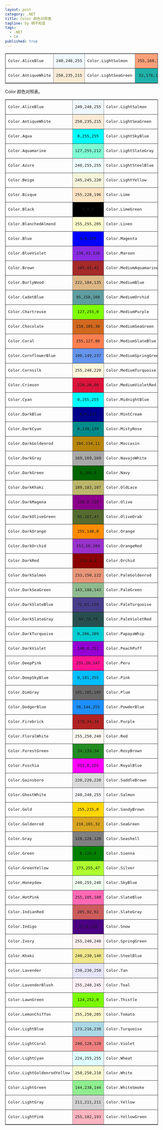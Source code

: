 ```yaml
---
layout: post
category: .NET
title: Color 颜色对照表
tagline: by 明不知昔
tags: 
  - .NET
  - C#
published: true
---
```


<table border="1" cellspacing="0">
<tbody>
<tr>
<td align="left" valign="middle" >
<pre>Color.<a name="A"></a>AliceBlue</pre>
</td>
<td align="center" valign="middle" bgcolor="#F0F8FF" >
<pre>240,248,255</pre>
</td>
<td align="left" valign="middle" >
<pre>Color.LightSalmon</pre>
</td>
<td align="center" valign="middle" bgcolor="#FFA07A" >
<pre>255,160,122</pre>
</td>
</tr>
<tr>
<td align="left" valign="middle" >
<pre>Color.AntiqueWhite</pre>
</td>
<td align="center" valign="middle" bgcolor="#FAEBD7" >
<pre>250,235,215</pre>
</td>
<td align="left" valign="middle" >
<pre>Color.LightSeaGreen</pre>
</td>
<td align="center" valign="middle" bgcolor="#20B2AA" >
<pre>32,178,170</pre>
</td>
</tr>
<tbody>
</table>
Color 颜色对照表。

<!--more-->

<table border="1" cellspacing="0">
<tbody>
<tr>
<td align="left" valign="middle" >
<pre>Color.<a name="A"></a>AliceBlue</pre>
</td>
<td align="center" valign="middle" bgcolor="#F0F8FF" >
<pre>240,248,255</pre>
</td>
<td align="left" valign="middle" >
<pre>Color.LightSalmon</pre>
</td>
<td align="center" valign="middle" bgcolor="#FFA07A" >
<pre>255,160,122</pre>
</td>
</tr>
<tr>
<td align="left" valign="middle" >
<pre>Color.AntiqueWhite</pre>
</td>
<td align="center" valign="middle" bgcolor="#FAEBD7" >
<pre>250,235,215</pre>
</td>
<td align="left" valign="middle" >
<pre>Color.LightSeaGreen</pre>
</td>
<td align="center" valign="middle" bgcolor="#20B2AA" >
<pre>32,178,170</pre>
</td>
</tr>
<tr>
<td align="left" valign="middle" >
<pre>Color.Aqua</pre>
</td>
<td align="center" valign="middle" bgcolor="#00FFFF" >
<pre>0,255,255</pre>
</td>
<td align="left" valign="middle" >
<pre>Color.LightSkyBlue</pre>
</td>
<td align="center" valign="middle" bgcolor="#87CEFA" >
<pre>135,206,250</pre>
</td>
</tr>
<tr>
<td align="left" valign="middle" >
<pre>Color.Aquamarine</pre>
</td>
<td align="center" valign="middle" bgcolor="#7FFFD4" >
<pre>127,255,212</pre>
</td>
<td align="left" valign="middle" >
<pre>Color.LightSlateGray</pre>
</td>
<td align="center" valign="middle" bgcolor="#778899" >
<pre>119,136,153</pre>
</td>
</tr>
<tr>
<td align="left" valign="middle" >
<pre>Color.Azure</pre>
</td>
<td align="center" valign="middle" bgcolor="#F0FFFF" >
<pre>240,255,255</pre>
</td>
<td align="left" valign="middle" >
<pre>Color.LightSteelBlue</pre>
</td>
<td align="center" valign="middle" bgcolor="#B0C4DE" >
<pre>176,196,222</pre>
</td>
</tr>
<tr>
<td align="left" valign="middle" >
<pre>Color.<a name="B"></a>Beige</pre>
</td>
<td align="center" valign="middle" bgcolor="#F5F5DC" >
<pre>245,245,220</pre>
</td>
<td align="left" valign="middle" >
<pre>Color.LightYellow</pre>
</td>
<td align="center" valign="middle" bgcolor="#FFFFE0" >
<pre>255,255,224</pre>
</td>
</tr>
<tr>
<td align="left" valign="middle" >
<pre>Color.Bisque</pre>
</td>
<td align="center" valign="middle" bgcolor="#FFE4C4" >
<pre>255,228,196</pre>
</td>
<td align="left" valign="middle" >
<pre>Color.Lime</pre>
</td>
<td align="center" valign="middle" bgcolor="#00FF00" >
<pre>0,255,0</pre>
</td>
</tr>
<tr>
<td align="left" valign="middle" >
<pre>Color.Black</pre>
</td>
<td align="center" valign="middle" bgcolor="#000000" >
<pre>0,0,0</pre>
</td>
<td align="left" valign="middle" >
<pre>Color.LimeGreen</pre>
</td>
<td align="center" valign="middle" bgcolor="#32CD32" >
<pre>50,205,50</pre>
</td>
</tr>
<tr>
<td align="left" valign="middle" >
<pre>Color.BlanchedAlmond</pre>
</td>
<td align="center" valign="middle" bgcolor="#FFFFCD" >
<pre>255,255,205</pre>
</td>
<td align="left" valign="middle" >
<pre>Color.Linen</pre>
</td>
<td align="center" valign="middle" bgcolor="#FAF0E6" >
<pre>250,240,230</pre>
</td>
</tr>
<tr>
<td align="left" valign="middle" >
<pre>Color.Blue</pre>
</td>
<td align="center" valign="middle" bgcolor="#0000FF" >
<pre>0,0,255</pre>
</td>
<td align="left" valign="middle" >
<pre>Color.<a name="M"></a>Magenta</pre>
</td>
<td align="center" valign="middle" bgcolor="#FF00FF" >
<pre>255,0,255</pre>
</td>
</tr>
<tr>
<td align="left" valign="middle" >
<pre>Color.BlueViolet</pre>
</td>
<td align="center" valign="middle" bgcolor="#8A2BE2" >
<pre>138,43,226</pre>
</td>
<td align="left" valign="middle" >
<pre>Color.Maroon</pre>
</td>
<td align="center" valign="middle" bgcolor="#800000" >
<pre>128,0,0</pre>
</td>
</tr>
<tr>
<td align="left" valign="middle" >
<pre>Color.Brown</pre>
</td>
<td align="center" valign="middle" bgcolor="#A52A2A" >
<pre>165,42,42</pre>
</td>
<td align="left" valign="middle" >
<pre>Color.MediumAquamarine</pre>
</td>
<td align="center" valign="middle" bgcolor="#66CDAA" >
<pre>102,205,170</pre>
</td>
</tr>
<tr>
<td align="left" valign="middle" >
<pre>Color.BurlyWood</pre>
</td>
<td align="center" valign="middle" bgcolor="#DEB887" >
<pre>222,184,135</pre>
</td>
<td align="left" valign="middle" >
<pre>Color.MediumBlue</pre>
</td>
<td align="center" valign="middle" bgcolor="#0000CD" >
<pre>0,0,205</pre>
</td>
</tr>
<tr>
<td align="left" valign="middle" >
<pre>Color.<a name="C"></a>CadetBlue</pre>
</td>
<td align="center" valign="middle" bgcolor="#5F9EA0" >
<pre>95,158,160</pre>
</td>
<td align="left" valign="middle" >
<pre>Color.MediumOrchid</pre>
</td>
<td align="center" valign="middle" bgcolor="#BA55D3" >
<pre>186,85,211</pre>
</td>
</tr>
<tr>
<td align="left" valign="middle" >
<pre>Color.Chartreuse</pre>
</td>
<td align="center" valign="middle" bgcolor="#7FFF00" >
<pre>127,255,0</pre>
</td>
<td align="left" valign="middle" >
<pre>Color.MediumPurple</pre>
</td>
<td align="center" valign="middle" bgcolor="#9370DB" >
<pre>147,112,219</pre>
</td>
</tr>
<tr>
<td align="left" valign="middle" >
<pre>Color.Chocolate</pre>
</td>
<td align="center" valign="middle" bgcolor="#D2691E" >
<pre>210,105,30</pre>
</td>
<td align="left" valign="middle" >
<pre>Color.MediumSeaGreen</pre>
</td>
<td align="center" valign="middle" bgcolor="#3CB371" >
<pre>60,179,113</pre>
</td>
</tr>
<tr>
<td align="left" valign="middle" >
<pre>Color.Coral</pre>
</td>
<td align="center" valign="middle" bgcolor="#FF7F50" >
<pre>255,127,80</pre>
</td>
<td align="left" valign="middle" >
<pre>Color.MediumSlateBlue</pre>
</td>
<td align="center" valign="middle" bgcolor="#7B68EE" >
<pre>123,104,238</pre>
</td>
</tr>
<tr>
<td align="left" valign="middle" >
<pre>Color.CornflowerBlue</pre>
</td>
<td align="center" valign="middle" bgcolor="#6495ED" >
<pre>100,149,237</pre>
</td>
<td align="left" valign="middle" >
<pre>Color.MediumSpringGreen</pre>
</td>
<td align="center" valign="middle" bgcolor="#00FA9A" >
<pre>0,250,154</pre>
</td>
</tr>
<tr>
<td align="left" valign="middle" >
<pre>Color.Cornsilk</pre>
</td>
<td align="center" valign="middle" bgcolor="#FFF8DC" >
<pre>255,248,220</pre>
</td>
<td align="left" valign="middle" >
<pre>Color.MediumTurquoise</pre>
</td>
<td align="center" valign="middle" bgcolor="#48D1CC" >
<pre>72,209,204</pre>
</td>
</tr>
<tr>
<td align="left" valign="middle" >
<pre>Color.Crimson</pre>
</td>
<td align="center" valign="middle" bgcolor="#DC143C" >
<pre>220,20,60</pre>
</td>
<td align="left" valign="middle" >
<pre>Color.MediumVioletRed</pre>
</td>
<td align="center" valign="middle" bgcolor="#C71570" >
<pre>199,21,112</pre>
</td>
</tr>
<tr>
<td align="left" valign="middle" >
<pre>Color.Cyan</pre>
</td>
<td align="center" valign="middle" bgcolor="#00FFFF" >
<pre>0,255,255</pre>
</td>
<td align="left" valign="middle" >
<pre>Color.MidnightBlue</pre>
</td>
<td align="center" valign="middle" bgcolor="#191970" >
<pre>25,25,112</pre>
</td>
</tr>
<tr>
<td align="left" valign="middle" >
<pre>Color.<a name="D"></a>DarkBlue</pre>
</td>
<td align="center" valign="middle" bgcolor="#00008B" >
<pre>0,0,139</pre>
</td>
<td align="left" valign="middle" >
<pre>Color.MintCream</pre>
</td>
<td align="center" valign="middle" bgcolor="#F5FFFA" >
<pre>245,255,250</pre>
</td>
</tr>
<tr>
<td align="left" valign="middle" >
<pre>Color.DarkCyan</pre>
</td>
<td align="center" valign="middle" bgcolor="#008B8B" >
<pre>0,139,139</pre>
</td>
<td align="left" valign="middle" >
<pre>Color.MistyRose</pre>
</td>
<td align="center" valign="middle" bgcolor="#FFE4E1" >
<pre>255,228,225</pre>
</td>
</tr>
<tr>
<td align="left" valign="middle" >
<pre>Color.DarkGoldenrod</pre>
</td>
<td align="center" valign="middle" bgcolor="#B8860B" >
<pre>184,134,11</pre>
</td>
<td align="left" valign="middle" >
<pre>Color.Moccasin</pre>
</td>
<td align="center" valign="middle" bgcolor="#FFE4B5" >
<pre>255,228,181</pre>
</td>
</tr>
<tr>
<td align="left" valign="middle" >
<pre>Color.DarkGray</pre>
</td>
<td align="center" valign="middle" bgcolor="#A9A9A9" >
<pre>169,169,169</pre>
</td>
<td align="left" valign="middle" >
<pre>Color.<a name="N"></a>NavajoWhite</pre>
</td>
<td align="center" valign="middle" bgcolor="#FFDEAD" >
<pre>255,222,173</pre>
</td>
</tr>
<tr>
<td align="left" valign="middle" >
<pre>Color.DarkGreen</pre>
</td>
<td align="center" valign="middle" bgcolor="#006400" >
<pre>0,100,0</pre>
</td>
<td align="left" valign="middle" >
<pre>Color.Navy</pre>
</td>
<td align="center" valign="middle" bgcolor="#000080" >
<pre>0,0,128</pre>
</td>
</tr>
<tr>
<td align="left" valign="middle" >
<pre>Color.DarkKhaki</pre>
</td>
<td align="center" valign="middle" bgcolor="#BDB76B" >
<pre>189,183,107</pre>
</td>
<td align="left" valign="middle" >
<pre>Color.<a name="O"></a>OldLace</pre>
</td>
<td align="center" valign="middle" bgcolor="#FDF5E6" >
<pre>253,245,230</pre>
</td>
</tr>
<tr>
<td align="left" valign="middle" >
<pre>Color.DarkMagena</pre>
</td>
<td align="center" valign="middle" bgcolor="#8B008B" >
<pre>139,0,139</pre>
</td>
<td align="left" valign="middle" >
<pre>Color.Olive</pre>
</td>
<td align="center" valign="middle" bgcolor="#808000" >
<pre>128,128,0</pre>
</td>
</tr>
<tr>
<td align="left" valign="middle" >
<pre>Color.DarkOliveGreen</pre>
</td>
<td align="center" valign="middle" bgcolor="#556B2F" >
<pre>85,107,47</pre>
</td>
<td align="left" valign="middle" >
<pre>Color.OliveDrab</pre>
</td>
<td align="center" valign="middle" bgcolor="#6B8E2D" >
<pre>107,142,45</pre>
</td>
</tr>
<tr>
<td align="left" valign="middle" >
<pre>Color.DarkOrange</pre>
</td>
<td align="center" valign="middle" bgcolor="#FF8C00" >
<pre>255,140,0</pre>
</td>
<td align="left" valign="middle" >
<pre>Color.Orange</pre>
</td>
<td align="center" valign="middle" bgcolor="#FFA500" >
<pre>255,165,0</pre>
</td>
</tr>
<tr>
<td align="left" valign="middle" >
<pre>Color.DarkOrchid</pre>
</td>
<td align="center" valign="middle" bgcolor="#9932CC" >
<pre>153,50,204</pre>
</td>
<td align="left" valign="middle" >
<pre>Color.OrangeRed</pre>
</td>
<td align="center" valign="middle" bgcolor="#FF4500" >
<pre>255,69,0</pre>
</td>
</tr>
<tr>
<td align="left" valign="middle" >
<pre>Color.<a name="DarkRed"></a>DarkRed</pre>
</td>
<td align="center" valign="middle" bgcolor="#8B0000" >
<pre>139,0,0</pre>
</td>
<td align="left" valign="middle" >
<pre>Color.Orchid</pre>
</td>
<td align="center" valign="middle" bgcolor="#DA70D6" >
<pre>218,112,214</pre>
</td>
</tr>
<tr>
<td align="left" valign="middle" >
<pre>Color.DarkSalmon</pre>
</td>
<td align="center" valign="middle" bgcolor="#E9967A" >
<pre>233,150,122</pre>
</td>
<td align="left" valign="middle" >
<pre>Color.<a name="P"></a>PaleGoldenrod</pre>
</td>
<td align="center" valign="middle" bgcolor="#EEE8AA" >
<pre>238,232,170</pre>
</td>
</tr>
<tr>
<td align="left" valign="middle" >
<pre>Color.DarkSeaGreen</pre>
</td>
<td align="center" valign="middle" bgcolor="#8FBC8F" >
<pre>143,188,143</pre>
</td>
<td align="left" valign="middle" >
<pre>Color.PaleGreen</pre>
</td>
<td align="center" valign="middle" bgcolor="#98FB98" >
<pre>152,251,152</pre>
</td>
</tr>
<tr>
<td align="left" valign="middle" >
<pre>Color.DarkSlateBlue</pre>
</td>
<td align="center" valign="middle" bgcolor="#483D8B" >
<pre>72,61,139</pre>
</td>
<td align="left" valign="middle" >
<pre>Color.PaleTurquoise</pre>
</td>
<td align="center" valign="middle" bgcolor="#AFEEEE" >
<pre>175,238,238</pre>
</td>
</tr>
<tr>
<td align="left" valign="middle" >
<pre>Color.DarkSlateGray</pre>
</td>
<td align="center" valign="middle" bgcolor="#284F4F" >
<pre>40,79,79</pre>
</td>
<td align="left" valign="middle" >
<pre>Color.PaleVioletRed</pre>
</td>
<td align="center" valign="middle" bgcolor="#DB7093" >
<pre>219,112,147</pre>
</td>
</tr>
<tr>
<td align="left" valign="middle" >
<pre>Color.DarkTurquoise</pre>
</td>
<td align="center" valign="middle" bgcolor="#00CED1" >
<pre>0,206,209</pre>
</td>
<td align="left" valign="middle" >
<pre>Color.PapayaWhip</pre>
</td>
<td align="center" valign="middle" bgcolor="#FFEFD5" >
<pre>255,239,213</pre>
</td>
</tr>
<tr>
<td align="left" valign="middle" >
<pre>Color.DarkViolet</pre>
</td>
<td align="center" valign="middle" bgcolor="#9400D3" >
<pre>148,0,211</pre>
</td>
<td align="left" valign="middle" >
<pre>Color.PeachPuff</pre>
</td>
<td align="center" valign="middle" bgcolor="#FFDA9B" >
<pre>255,218,155</pre>
</td>
</tr>
<tr>
<td align="left" valign="middle" >
<pre>Color.DeepPink</pre>
</td>
<td align="center" valign="middle" bgcolor="#FF1493" >
<pre>255,20,147</pre>
</td>
<td align="left" valign="middle" >
<pre>Color.Peru</pre>
</td>
<td align="center" valign="middle" bgcolor="#CD853F" >
<pre>205,133,63</pre>
</td>
</tr>
<tr>
<td align="left" valign="middle" >
<pre>Color.DeepSkyBlue</pre>
</td>
<td align="center" valign="middle" bgcolor="#00BFFF" >
<pre>0,191,255</pre>
</td>
<td align="left" valign="middle" >
<pre>Color.Pink</pre>
</td>
<td align="center" valign="middle" bgcolor="#FFC0CB" >
<pre>255,192,203</pre>
</td>
</tr>
<tr>
<td align="left" valign="middle">
<pre>Color.DimGray</pre>
</td>
<td align="center" valign="middle" bgcolor="#696969">
<pre>105,105,105</pre>
</td>
<td align="left" valign="middle">
<pre>Color.Plum</pre>
</td>
<td align="center" valign="middle" bgcolor="#DDA0DD">
<pre>221,160,221</pre>
</td>
</tr>
<tr>
<td align="left" valign="middle" >
<pre>Color.DodgerBlue</pre>
</td>
<td align="center" valign="middle" bgcolor="#1E90FF" >
<pre>30,144,255</pre>
</td>
<td align="left" valign="middle" >
<pre>Color.PowderBlue</pre>
</td>
<td align="center" valign="middle" bgcolor="#B0E0E6" >
<pre>176,224,230</pre>
</td>
</tr>
<tr>
<td align="left" valign="middle" >
<pre>Color.<a name="F"></a>Firebrick</pre>
</td>
<td align="center" valign="middle" bgcolor="#B22222" >
<pre>178,34,34</pre>
</td>
<td align="left" valign="middle" >
<pre>Color.Purple</pre>
</td>
<td align="center" valign="middle" bgcolor="#800080" >
<pre>128,0,128</pre>
</td>
</tr>
<tr>
<td align="left" valign="middle" >
<pre>Color.FloralWhite</pre>
</td>
<td align="center" valign="middle" bgcolor="#FFFAF0" >
<pre>255,250,240</pre>
</td>
<td align="left" valign="middle" >
<pre>Color.<a name="R"></a>Red</pre>
</td>
<td align="center" valign="middle" bgcolor="#FF0000" >
<pre>255,0,0</pre>
</td>
</tr>
<tr>
<td align="left" valign="middle" >
<pre>Color.ForestGreen</pre>
</td>
<td align="center" valign="middle" bgcolor="#228B22" >
<pre>34,139,34</pre>
</td>
<td align="left" valign="middle" >
<pre>Color.RosyBrown</pre>
</td>
<td align="center" valign="middle" bgcolor="#BC8F8F" >
<pre>188,143,143</pre>
</td>
</tr>
<tr>
<td align="left" valign="middle" >
<pre>Color.Fuschia</pre>
</td>
<td align="center" valign="middle" bgcolor="#FF00FF" >
<pre>255,0,255</pre>
</td>
<td align="left" valign="middle" >
<pre>Color.RoyalBlue</pre>
</td>
<td align="center" valign="middle" bgcolor="#4169E1" >
<pre>65,105,225</pre>
</td>
</tr>
<tr>
<td align="left" valign="middle" >
<pre>Color.<a name="G"></a>Gainsboro</pre>
</td>
<td align="center" valign="middle" bgcolor="#DCDCDC" >
<pre>220,220,220</pre>
</td>
<td align="left" valign="middle" >
<pre>Color.<a name="S"></a>SaddleBrown</pre>
</td>
<td align="center" valign="middle" bgcolor="#8B4513" >
<pre>139,69,19</pre>
</td>
</tr>
<tr>
<td align="left" valign="middle" >
<pre>Color.GhostWhite</pre>
</td>
<td align="center" valign="middle" bgcolor="#F8F8FF" >
<pre>248,248,255</pre>
</td>
<td align="left" valign="middle" >
<pre>Color.Salmon</pre>
</td>
<td align="center" valign="middle" bgcolor="#FA8072" >
<pre>250,128,114</pre>
</td>
</tr>
<tr>
<td align="left" valign="middle" >
<pre>Color.Gold</pre>
</td>
<td align="center" valign="middle" bgcolor="#FFD700" >
<pre>255,215,0</pre>
</td>
<td align="left" valign="middle" >
<pre>Color.SandyBrown</pre>
</td>
<td align="center" valign="middle" bgcolor="#F4A460" >
<pre>244,164,96</pre>
</td>
</tr>
<tr>
<td align="left" valign="middle" >
<pre>Color.Goldenrod</pre>
</td>
<td align="center" valign="middle" bgcolor="#DAA520" >
<pre>218,165,32</pre>
</td>
<td align="left" valign="middle" >
<pre>Color.SeaGreen</pre>
</td>
<td align="center" valign="middle" bgcolor="#2E8B57" >
<pre>46,139,87</pre>
</td>
</tr>
<tr>
<td align="left" valign="middle" >
<pre>Color.Gray</pre>
</td>
<td align="center" valign="middle" bgcolor="#808080" >
<pre>128,128,128</pre>
</td>
<td align="left" valign="middle" >
<pre>Color.Seashell</pre>
</td>
<td align="center" valign="middle" bgcolor="#FFF5EE" >
<pre>255,245,238</pre>
</td>
</tr>
<tr>
<td align="left" valign="middle" >
<pre>Color.Green</pre>
</td>
<td align="center" valign="middle" bgcolor="#008000" >
<pre>0,128,0</pre>
</td>
<td align="left" valign="middle" >
<pre>Color.Sienna</pre>
</td>
<td align="center" valign="middle" bgcolor="#A0522D" >
<pre>160,82,45</pre>
</td>
</tr>
<tr>
<td align="left" valign="middle" >
<pre>Color.GreenYellow</pre>
</td>
<td align="center" valign="middle" bgcolor="#ADFF2F" >
<pre>173,255,47</pre>
</td>
<td align="left" valign="middle" >
<pre>Color.Silver</pre>
</td>
<td align="center" valign="middle" bgcolor="#C0C0C0" >
<pre>192,192,192</pre>
</td>
</tr>
<tr>
<td align="left" valign="middle" >
<pre>Color.<a name="H"></a>Honeydew</pre>
</td>
<td align="center" valign="middle" bgcolor="#F0FFF0" >
<pre>240,255,240</pre>
</td>
<td align="left" valign="middle" >
<pre>Color.SkyBlue</pre>
</td>
<td align="center" valign="middle" bgcolor="#87CEEB" >
<pre>135,206,235</pre>
</td>
</tr>
<tr>
<td align="left" valign="middle" >
<pre>Color.HotPink</pre>
</td>
<td align="center" valign="middle" bgcolor="#FF69B4" >
<pre>255,105,180</pre>
</td>
<td align="left" valign="middle" >
<pre>Color.SlateBlue</pre>
</td>
<td align="center" valign="middle" bgcolor="#6A5ACD" >
<pre>106,90,205</pre>
</td>
</tr>
<tr>
<td align="left" valign="middle" >
<pre>Color.<a name="I"></a>IndianRed</pre>
</td>
<td align="center" valign="middle" bgcolor="#CD5C5C" >
<pre>205,92,92</pre>
</td>
<td align="left" valign="middle" >
<pre>Color.SlateGray</pre>
</td>
<td align="center" valign="middle" bgcolor="#708090" >
<pre>112,128,144</pre>
</td>
</tr>
<tr>
<td align="left" valign="middle" >
<pre>Color.Indigo</pre>
</td>
<td align="center" valign="middle" bgcolor="#4B0082" >
<pre>75,0,130</pre>
</td>
<td align="left" valign="middle" >
<pre>Color.Snow</pre>
</td>
<td align="center" valign="middle" bgcolor="#FFFAFA" >
<pre>255,250,250</pre>
</td>
</tr>
<tr>
<td align="left" valign="middle" >
<pre>Color.Ivory</pre>
</td>
<td align="center" valign="middle" bgcolor="#FFF0F0" >
<pre>255,240,240</pre>
</td>
<td align="left" valign="middle" >
<pre>Color.SpringGreen</pre>
</td>
<td align="center" valign="middle" bgcolor="#00FF7F" >
<pre>0,255,127</pre>
</td>
</tr>
<tr>
<td align="left" valign="middle" >
<pre>Color.<a name="K"></a>Khaki</pre>
</td>
<td align="center" valign="middle" bgcolor="#F0E68C" >
<pre>240,230,140</pre>
</td>
<td align="left" valign="middle" >
<pre>Color.SteelBlue</pre>
</td>
<td align="center" valign="middle" bgcolor="#4682B4" >
<pre>70,130,180</pre>
</td>
</tr>
<tr>
<td align="left" valign="middle" >
<pre>Color.Lavender</pre>
</td>
<td align="center" valign="middle" bgcolor="#E6E6FA" >
<pre>230,230,250</pre>
</td>
<td align="left" valign="middle" >
<pre>Color.<a name="T"></a>Tan</pre>
</td>
<td align="center" valign="middle" bgcolor="#D2B48C" >
<pre>210,180,140</pre>
</td>
</tr>
<tr>
<td align="left" valign="middle" >
<pre>Color.LavenderBlush</pre>
</td>
<td align="center" valign="middle" bgcolor="#FFF0F5" >
<pre>255,240,245</pre>
</td>
<td align="left" valign="middle" >
<pre>Color.Teal</pre>
</td>
<td align="center" valign="middle" bgcolor="#008080" >
<pre>0,128,128</pre>
</td>
</tr>
<tr>
<td align="left" valign="middle" >
<pre>Color.LawnGreen</pre>
</td>
<td align="center" valign="middle" bgcolor="#7CFC00" >
<pre>124,252,0</pre>
</td>
<td align="left" valign="middle" >
<pre>Color.Thistle</pre>
</td>
<td align="center" valign="middle" bgcolor="#D8BFD8" >
<pre>216,191,216</pre>
</td>
</tr>
<tr>
<td align="left" valign="middle" >
<pre>Color.LemonChiffon</pre>
</td>
<td align="center" valign="middle" bgcolor="#FFFACD">
<pre>255,250,205</pre>
</td>
<td align="left" valign="middle" >
<pre>Color.Tomato</pre>
</td>
<td align="center" valign="middle" bgcolor="#FD6347" >
<pre>253,99,71</pre>
</td>
</tr>
<tr>
<td align="left" valign="middle" >
<pre>Color.LightBlue</pre>
</td>
<td align="center" valign="middle" bgcolor="#ADD8E6" >
<pre>173,216,230</pre>
</td>
<td align="left" valign="middle" >
<pre>Color.Turquoise</pre>
</td>
<td align="center" valign="middle" bgcolor="#40E0D0" >
<pre>64,224,208</pre>
</td>
</tr>
<tr>
<td align="left" valign="middle" >
<pre>Color.LightCoral</pre>
</td>
<td align="center" valign="middle" bgcolor="#F08080" >
<pre>240,128,128</pre>
</td>
<td align="left" valign="middle" >
<pre>Color.<a name="V"></a>Violet</pre>
</td>
<td align="center" valign="middle" bgcolor="#EE82EE" >
<pre>238,130,238</pre>
</td>
</tr>
<tr>
<td align="left" valign="middle" >
<pre>Color.LightCyan</pre>
</td>
<td align="center" valign="middle" bgcolor="#E0FFFF" >
<pre>224,255,255</pre>
</td>
<td align="left" valign="middle" >
<pre>Color.<a name="W"></a>Wheat</pre>
</td>
<td align="center" valign="middle" bgcolor="#F5DEB3" >
<pre>245,222,179</pre>
</td>
</tr>
<tr>
<td align="left" valign="middle" >
<pre>Color.LightGoldenrodYellow</pre>
</td>
<td align="center" valign="middle" bgcolor="#FAFAD2" >
<pre>250,250,210</pre>
</td>
<td align="left" valign="middle" >
<pre>Color.White</pre>
</td>
<td align="center" valign="middle" bgcolor="#FFFFFF" >
<pre>255,255,255</pre>
</td>
</tr>
<tr>
<td align="left" valign="middle" >
<pre>Color.LightGreen</pre>
</td>
<td align="center" valign="middle" bgcolor="#90EE90" >
<pre>144,238,144</pre>
</td>
<td align="left" valign="middle" >
<pre>Color.WhiteSmoke</pre>
</td>
<td align="center" valign="middle" bgcolor="#F5F5F5" >
<pre>245,245,245</pre>
</td>
</tr>
<tr>
<td align="left" valign="middle" >
<pre>Color.LightGray</pre>
</td>
<td align="center" valign="middle" bgcolor="#D3D3D3" >
<pre>211,211,211</pre>
</td>
<td align="left" valign="middle" >
<pre>Color.<a name="Y"></a>Yellow</pre>
</td>
<td align="center" valign="middle" bgcolor="#FFFF00" >
<pre>255,255,0</pre>
</td>
</tr>
<tr>
<td align="left" valign="middle" >
<pre>Color.LightPink</pre>
</td>
<td align="center" valign="middle" bgcolor="#FFB6C1" >
<pre>255,182,193</pre>
</td>
<td align="left" valign="middle" >
<pre>Color.YellowGreen</pre>
</td>
<td align="center" valign="middle" bgcolor="#9ACD32" >
<pre>154,205,50</pre>
</td>
</tr>
</tbody>
</table>